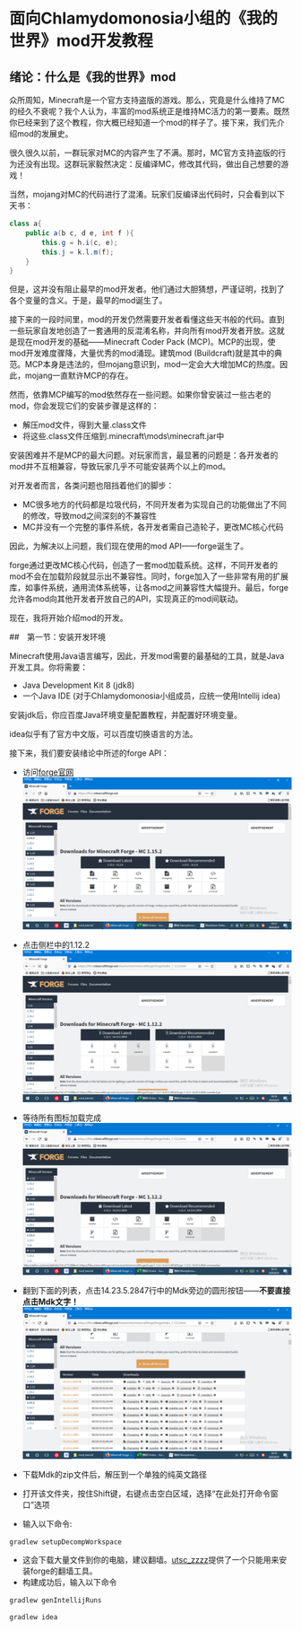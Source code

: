 # 面向Chlamydomonosia小组的《我的世界》mod开发教程

## 绪论：什么是《我的世界》mod

众所周知，Minecraft是一个官方支持盗版的游戏。那么，究竟是什么维持了MC的经久不衰呢？我个人认为，丰富的mod系统正是维持MC活力的第一要素。既然你已经来到了这个教程，你大概已经知道一个mod的样子了。接下来，我们先介绍mod的发展史。  

很久很久以前，一群玩家对MC的内容产生了不满。那时，MC官方支持盗版的行为还没有出现。这群玩家毅然决定：反编译MC，修改其代码，做出自己想要的游戏！  

当然，mojang对MC的代码进行了混淆。玩家们反编译出代码时，只会看到以下天书：  

```java
class a{
    public a(b c, d e, int f ){
        this.g = h.i(c, e);
        this.j = k.l.m(f);
    }
}
```

但是，这并没有阻止最早的mod开发者。他们通过大胆猜想，严谨证明，找到了各个变量的含义。于是，最早的mod诞生了。  

接下来的一段时间里，mod的开发仍然需要开发者看懂这些天书般的代码。直到一些玩家自发地创造了一套通用的反混淆名称，并向所有mod开发者开放。这就是现在mod开发的基础——Minecraft Coder Pack (MCP)。MCP的出现，使mod开发难度骤降，大量优秀的mod涌现。建筑mod (Buildcraft)就是其中的典范。MCP本身是违法的，但mojang意识到，mod一定会大大增加MC的热度。因此，mojang一直默许MCP的存在。

然而，依靠MCP编写的mod依然存在一些问题。如果你曾安装过一些古老的mod，你会发现它们的安装步骤是这样的：

* 解压mod文件，得到大量.class文件
* 将这些.class文件压缩到.minecraft\mods\minecraft.jar中

安装困难并不是MCP的最大问题。对玩家而言，最显著的问题是：各开发者的mod并不互相兼容，导致玩家几乎不可能安装两个以上的mod。

对开发者而言，各类问题也阻挡着他们的脚步：

* MC很多地方的代码都是垃圾代码，不同开发者为实现自己的功能做出了不同的修改，导致mod之间深刻的不兼容性
* MC并没有一个完整的事件系统，各开发者需自己造轮子，更改MC核心代码

因此，为解决以上问题，我们现在使用的mod API——forge诞生了。

forge通过更改MC核心代码，创造了一套mod加载系统。这样，不同开发者的mod不会在加载阶段就显示出不兼容性。同时，forge加入了一些非常有用的扩展库，如事件系统，通用流体系统等，让各mod之间兼容性大幅提升。最后，forge允许各mod向其他开发者开放自己的API，实现真正的mod间联动。

现在，我将开始介绍mod的开发。

##　第一节：安装开发环境

Minecraft使用Java语言编写，因此，开发mod需要的最基础的工具，就是Java开发工具。你将需要：

* Java Development Kit 8 (jdk8)
* 一个Java IDE (对于Chlamydomonosia小组成员，应统一使用Intellij idea)

安装jdk后，你应百度Java环境变量配置教程，并配置好环境变量。

idea似乎有了官方中文版，可以百度切换语言的方法。

接下来，我们要安装绪论中所述的forge API：

* 访问[forge官网](https://files.minecraftforge.net/)![image-20200609181329480](面向Chlamydomonosia小组的《我的世界》mod开发教程.assets/image-20200609181329480.png)
* 点击侧栏中的1.12.2![image-20200609181610560](面向Chlamydomonosia小组的《我的世界》mod开发教程.assets/image-20200609181610560.png)
* 等待所有图标加载完成![image-20200609181547696](面向Chlamydomonosia小组的《我的世界》mod开发教程.assets/image-20200609181547696.png)
* 翻到下面的列表，点击14.23.5.2847行中的Mdk旁边的圆形按钮——**不要直接点击Mdk文字！**![image-20200609181734934](面向Chlamydomonosia小组的《我的世界》mod开发教程.assets/image-20200609181734934.png)

* 下载Mdk的zip文件后，解压到一个单独的纯英文路径
* 打开该文件夹，按住Shift键，右键点击空白区域，选择“在此处打开命令窗口”选项
* 输入以下命令:

```
gradlew setupDecompWorkspace
```

* 这会下载大量文件到你的电脑，建议翻墙。[utsc_zzzz](https://fmltutor.ustc-zzzz.net/1.1-%E9%85%8D%E7%BD%AE%E4%BD%A0%E7%9A%84%E5%B7%A5%E4%BD%9C%E7%8E%AF%E5%A2%83.html)提供了一个只能用来安装forge的翻墙工具。
* 构建成功后，输入以下命令

```
gradlew genIntellijRuns
```

```
gradlew idea
```

